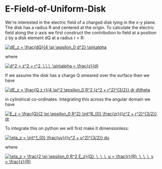 # E-Field-of-Uniform-Disk

We're interested in the electric field of a charged disk lying in the x-y plane. The disk has a radius R and centered at the origin. To calculate the electric field along the z-axis we first construct the contribution to field at a position z by a disk element dQ at a radius r < R:

<a href="https://www.codecogs.com/eqnedit.php?latex=\inline&space;dE_z&space;=&space;\frac{dQ}{4&space;\pi&space;\epsilon_0&space;d^2}&space;\sin\alpha" target="_blank"><img src="https://latex.codecogs.com/gif.latex?\inline&space;dE_z&space;=&space;\frac{dQ}{4&space;\pi&space;\epsilon_0&space;d^2}&space;\sin\alpha" title="dE_z = \frac{dQ}{4 \pi \epsilon_0 d^2} \sin\alpha" /></a>

where

<a href="https://www.codecogs.com/eqnedit.php?latex=\inline&space;d^2&space;=&space;z^2&space;&plus;&space;r^2,&space;\,\,\,&space;\sin\alpha&space;=&space;\frac{z}{d}" target="_blank"><img src="https://latex.codecogs.com/gif.latex?\inline&space;d^2&space;=&space;z^2&space;&plus;&space;r^2,&space;\,\,\,&space;\sin\alpha&space;=&space;\frac{z}{d}" title="d^2 = z^2 + r^2, \,\,\, \sin\alpha = \frac{z}{d}" /></a>

If we assume the disk has a charge Q smeared over the surface then we have

<a href="https://www.codecogs.com/eqnedit.php?latex=\inline&space;dE_z&space;=&space;\frac{Q&space;z&space;r}{4&space;\pi^2&space;\epsilon_0&space;R^2&space;(z^2&space;&plus;&space;r^2)^{3/2}}&space;dr&space;d\theta" target="_blank"><img src="https://latex.codecogs.com/gif.latex?\inline&space;dE_z&space;=&space;\frac{Q&space;z&space;r}{4&space;\pi^2&space;\epsilon_0&space;R^2&space;(z^2&space;&plus;&space;r^2)^{3/2}}&space;dr&space;d\theta" title="dE_z = \frac{Q z r}{4 \pi^2 \epsilon_0 R^2 (z^2 + r^2)^{3/2}} dr d\theta" /></a>

in cylindrical co-ordinates. Integrating this across the angular domain we have

<a href="https://www.codecogs.com/eqnedit.php?latex=\inline&space;E_z&space;=&space;\frac{Q}{2&space;\pi&space;\epsilon_0&space;R^2}&space;\int^R_{0}&space;\frac{zr}{(z^2&space;&plus;&space;r^2)^{3/2}}&space;dr" target="_blank"><img src="https://latex.codecogs.com/gif.latex?\inline&space;E_z&space;=&space;\frac{Q}{2&space;\pi&space;\epsilon_0&space;R^2}&space;\int^R_{0}&space;\frac{zr}{(z^2&space;&plus;&space;r^2)^{3/2}}&space;dr" title="E_z = \frac{Q}{2 \pi \epsilon_0 R^2} \int^R_{0} \frac{zr}{(z^2 + r^2)^{3/2}} dr" /></a>

To integrate this on python we will first make it dimensionless:

<a href="https://www.codecogs.com/eqnedit.php?latex=\inline&space;\eta_z&space;=&space;\int^1_{0}&space;\frac{uv}{(v^2&space;&plus;&space;u^2)^{3/2}}&space;du" target="_blank"><img src="https://latex.codecogs.com/gif.latex?\inline&space;\eta_z&space;=&space;\int^1_{0}&space;\frac{uv}{(v^2&space;&plus;&space;u^2)^{3/2}}&space;du" title="\eta_z = \int^1_{0} \frac{uv}{(v^2 + u^2)^{3/2}} du" /></a>

where

<a href="https://www.codecogs.com/eqnedit.php?latex=\inline&space;\eta_z&space;=&space;\frac{2&space;\pi&space;\epsilon_0&space;R^2&space;E_z}{Q},&space;\,&space;\,&space;\,&space;u&space;=&space;\frac{r}{R},&space;\,&space;\,&space;\,&space;v&space;=&space;\frac{z}{R}" target="_blank"><img src="https://latex.codecogs.com/gif.latex?\inline&space;\eta_z&space;=&space;\frac{2&space;\pi&space;\epsilon_0&space;R^2&space;E_z}{Q},&space;\,&space;\,&space;\,&space;u&space;=&space;\frac{r}{R},&space;\,&space;\,&space;\,&space;v&space;=&space;\frac{z}{R}" title="\eta_z = \frac{2 \pi \epsilon_0 R^2 E_z}{Q}, \, \, \, u = \frac{r}{R}, \, \, \, v = \frac{z}{R}" /></a>
